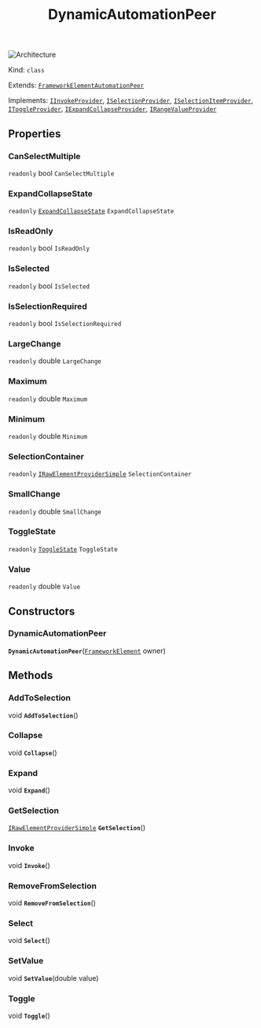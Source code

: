 ﻿---
id: DynamicAutomationPeer
title: DynamicAutomationPeer
---

![Architecture](https://img.shields.io/badge/architecture-old_only-yellow)

Kind: `class`

Extends: [`FrameworkElementAutomationPeer`](https://learn.microsoft.com/uwp/api/Windows.UI.Xaml.Automation.Peers.FrameworkElementAutomationPeer)

Implements: [`IInvokeProvider`](https://learn.microsoft.com/uwp/api/Windows.UI.Xaml.Automation.Provider.IInvokeProvider), [`ISelectionProvider`](https://learn.microsoft.com/uwp/api/Windows.UI.Xaml.Automation.Provider.ISelectionProvider), [`ISelectionItemProvider`](https://learn.microsoft.com/uwp/api/Windows.UI.Xaml.Automation.Provider.ISelectionItemProvider), [`IToggleProvider`](https://learn.microsoft.com/uwp/api/Windows.UI.Xaml.Automation.Provider.IToggleProvider), [`IExpandCollapseProvider`](https://learn.microsoft.com/uwp/api/Windows.UI.Xaml.Automation.Provider.IExpandCollapseProvider), [`IRangeValueProvider`](https://learn.microsoft.com/uwp/api/Windows.UI.Xaml.Automation.Provider.IRangeValueProvider)

## Properties
### CanSelectMultiple
`readonly`  bool `CanSelectMultiple`

### ExpandCollapseState
`readonly`  [`ExpandCollapseState`](https://learn.microsoft.com/uwp/api/Windows.UI.Xaml.Automation.ExpandCollapseState) `ExpandCollapseState`

### IsReadOnly
`readonly`  bool `IsReadOnly`

### IsSelected
`readonly`  bool `IsSelected`

### IsSelectionRequired
`readonly`  bool `IsSelectionRequired`

### LargeChange
`readonly`  double `LargeChange`

### Maximum
`readonly`  double `Maximum`

### Minimum
`readonly`  double `Minimum`

### SelectionContainer
`readonly`  [`IRawElementProviderSimple`](https://learn.microsoft.com/uwp/api/Windows.UI.Xaml.Automation.Provider.IRawElementProviderSimple) `SelectionContainer`

### SmallChange
`readonly`  double `SmallChange`

### ToggleState
`readonly`  [`ToggleState`](https://learn.microsoft.com/uwp/api/Windows.UI.Xaml.Automation.ToggleState) `ToggleState`

### Value
`readonly`  double `Value`

## Constructors
### DynamicAutomationPeer
 **`DynamicAutomationPeer`**([`FrameworkElement`](https://learn.microsoft.com/uwp/api/Windows.UI.Xaml.FrameworkElement) owner)

## Methods
### AddToSelection
void **`AddToSelection`**()

### Collapse
void **`Collapse`**()

### Expand
void **`Expand`**()

### GetSelection
[`IRawElementProviderSimple`](https://learn.microsoft.com/uwp/api/Windows.UI.Xaml.Automation.Provider.IRawElementProviderSimple) **`GetSelection`**()

### Invoke
void **`Invoke`**()

### RemoveFromSelection
void **`RemoveFromSelection`**()

### Select
void **`Select`**()

### SetValue
void **`SetValue`**(double value)

### Toggle
void **`Toggle`**()

